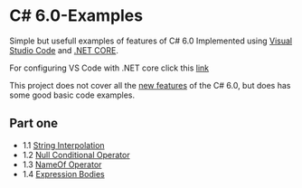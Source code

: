 # C# 6.0-Examples
Simple but usefull examples of features of C# 6.0 Implemented using [Visual Studio Code](https://code.visualstudio.com) and [.NET CORE](https://docs.microsoft.com/en-us/dotnet/core/whats-new/).

For configuring VS Code with .NET core click this [link](https://docs.microsoft.com/en-us/dotnet/core/tutorials/with-visual-studio-code)

This project does not cover all the [new features](https://docs.microsoft.com/en-us/dotnet/csharp/whats-new/csharp-6) of the C# 6.0, but does has some good basic code examples. 

## Part one
* 1.1 [String Interpolation](https://docs.microsoft.com/en-us/dotnet/csharp/language-reference/keywords/interpolated-strings)
* 1.2 [Null Conditional Operator](https://docs.microsoft.com/en-us/dotnet/csharp/language-reference/operators/null-conditional-operators)
* 1.3 [NameOf Operator](https://docs.microsoft.com/en-us/dotnet/csharp/language-reference/keywords/nameof)
* 1.4 [Expression Bodies](https://docs.microsoft.com/en-us/dotnet/csharp/programming-guide/statements-expressions-operators/expression-bodied-members#methods)
